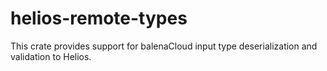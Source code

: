 # helios-remote-types

This crate provides support for balenaCloud input type deserialization and validation to Helios.
